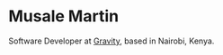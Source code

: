 # Musale Martin
Software Developer at [Gravity](https://www.gravity.earth/), based in Nairobi, Kenya.
